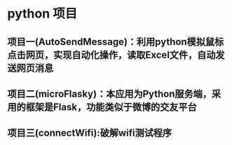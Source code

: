 # python 项目
## 项目一(AutoSendMessage)：利用python模拟鼠标点击网页，实现自动化操作，读取Excel文件，自动发送网页消息
## 项目二(microFlasky)：本应用为Python服务端，采用的框架是Flask，功能类似于微博的交友平台
## 项目三(connectWifi):破解wifi测试程序
